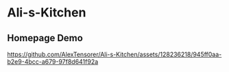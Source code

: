 # Ali-s-Kitchen

## Homepage Demo

https://github.com/AlexTensorer/Ali-s-Kitchen/assets/128236218/945ff0aa-b2e9-4bcc-a679-97f8d641f92a

